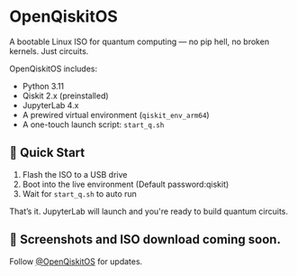 # OpenQiskitOS

A bootable Linux ISO for quantum computing — no pip hell, no broken kernels. Just circuits.

OpenQiskitOS includes:
- Python 3.11
- Qiskit 2.x (preinstalled)
- JupyterLab 4.x
- A prewired virtual environment (`qiskit_env_arm64`)
- A one-touch launch script: `start_q.sh`

## 🚀 Quick Start

1. Flash the ISO to a USB drive  
2. Boot into the live environment (Default password:qiskit) 
3. Wait for `start_q.sh` to auto run

That’s it. JupyterLab will launch and you're ready to build quantum circuits.

## 📸 Screenshots and ISO download coming soon.

Follow [@OpenQiskitOS](https://twitter.com/OpenQiskitOS) for updates.

